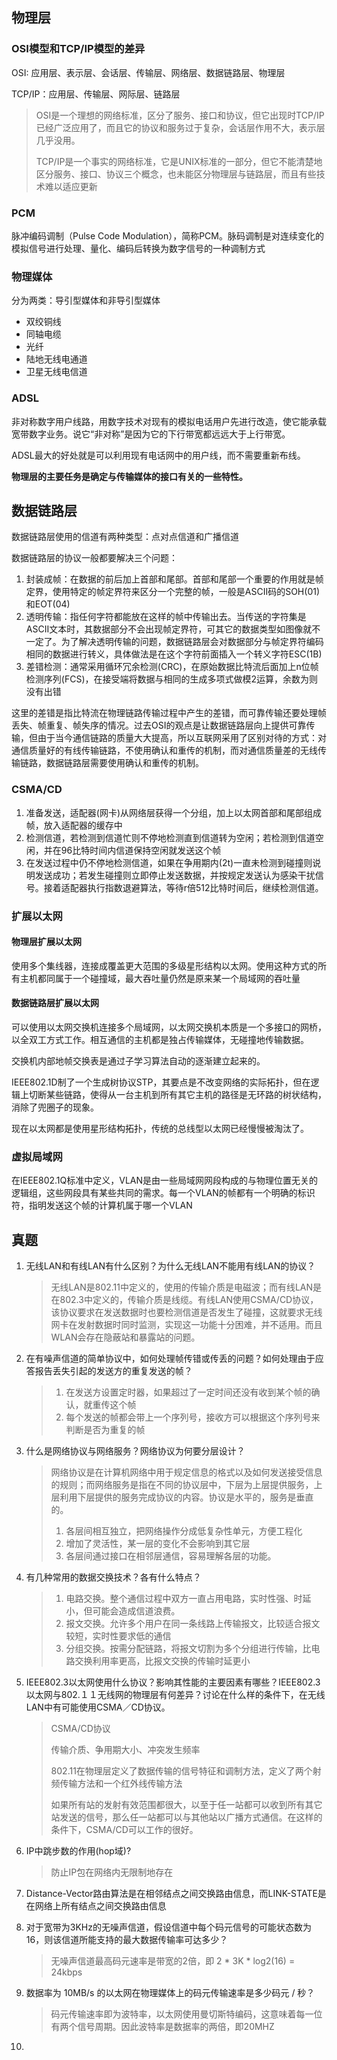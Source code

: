 ## 物理层

### OSI模型和TCP/IP模型的差异

OSI: 应用层、表示层、会话层、传输层、网络层、数据链路层、物理层

TCP/IP：应用层、传输层、网际层、链路层

> OSI是一个理想的网络标准，区分了服务、接口和协议，但它出现时TCP/IP已经广泛应用了，而且它的协议和服务过于复杂，会话层作用不大，表示层几乎没用。
>
> TCP/IP是一个事实的网络标准，它是UNIX标准的一部分，但它不能清楚地区分服务、接口、协议三个概念，也未能区分物理层与链路层，而且有些技术难以适应更新



### PCM

脉冲编码调制（Pulse Code Modulation），简称PCM。脉码调制是对连续变化的模拟信号进行处理、量化、编码后转换为数字信号的一种调制方式



### 物理媒体

分为两类：导引型媒体和非导引型媒体

* 双绞铜线
* 同轴电缆
* 光纤
* 陆地无线电通道
* 卫星无线电信道



### ADSL

非对称数字用户线路，用数字技术对现有的模拟电话用户先进行改造，使它能承载宽带数字业务。说它“非对称”是因为它的下行带宽都远远大于上行带宽。

ADSL最大的好处就是可以利用现有电话网中的用户线，而不需要重新布线。

**物理层的主要任务是确定与传输媒体的接口有关的一些特性。**



## 数据链路层

数据链路层使用的信道有两种类型：点对点信道和广播信道

数据链路层的协议一般都要解决三个问题：

1. 封装成帧：在数据的前后加上首部和尾部。首部和尾部一个重要的作用就是帧定界，使用特定的帧定界符来区分一个完整的帧，一般是ASCII码的SOH(01)和EOT(04)
2. 透明传输：指任何字符都能放在这样的帧中传输出去。当传送的字符集是ASCII文本时，其数据部分不会出现帧定界符，可其它的数据类型如图像就不一定了。为了解决透明传输的问题，数据链路层会对数据部分与帧定界符编码相同的数据进行转义，具体做法是在这个字符前面插入一个转义字符ESC(1B)
3. 差错检测：通常采用循环冗余检测(CRC)，在原始数据比特流后面加上n位帧检测序列(FCS)，在接受端将数据与相同的生成多项式做模2运算，余数为则没有出错

这里的差错是指比特流在物理链路传输过程中产生的差错，而可靠传输还要处理帧丢失、帧重复、帧失序的情况。过去OSI的观点是让数据链路层向上提供可靠传输，但由于当今通信链路的质量大大提高，所以互联网采用了区别对待的方式：对通信质量好的有线传输链路，不使用确认和重传的机制，而对通信质量差的无线传输链路，数据链路层需要使用确认和重传的机制。

### CSMA/CD

1. 准备发送，适配器(网卡)从网络层获得一个分组，加上以太网首部和尾部组成帧，放入适配器的缓存中
2. 检测信道，若检测到信道忙则不停地检测直到信道转为空闲；若检测到信道空闲，并在96比特时间内信道保持空闲就发送这个帧
3. 在发送过程中仍不停地检测信道，如果在争用期内(2t)一直未检测到碰撞则说明发送成功；若发生碰撞则立即停止发送数据，并按规定发送认为感染干扰信号。接着适配器执行指数退避算法，等待r倍512比特时间后，继续检测信道。

### 扩展以太网

#### 物理层扩展以太网

使用多个集线器，连接成覆盖更大范围的多级星形结构以太网。使用这种方式的所有主机都同属于一个碰撞域，最大吞吐量仍然是原来某一个局域网的吞吐量

#### 数据链路层扩展以太网

可以使用以太网交换机连接多个局域网，以太网交换机本质是一个多接口的网桥，以全双工方式工作。相互通信的主机都是独占传输媒体，无碰撞地传输数据。

交换机内部地帧交换表是通过子学习算法自动的逐渐建立起来的。

IEEE802.1D制了一个生成树协议STP，其要点是不改变网络的实际拓扑，但在逻辑上切断某些链路，使得从一台主机到所有其它主机的路径是无环路的树状结构，消除了兜圈子的现象。

现在以太网都是使用星形结构拓扑，传统的总线型以太网已经慢慢被淘汰了。

### 虚拟局域网

 在IEEE802.1Q标准中定义，VLAN是由一些局域网网段构成的与物理位置无关的逻辑组，这些网段具有某些共同的需求。每一个VLAN的帧都有一个明确的标识符，指明发送这个帧的计算机属于哪一个VLAN



## 真题

1. 无线LAN和有线LAN有什么区别？为什么无线LAN不能用有线LAN的协议？

   > 无线LAN是802.11中定义的，使用的传输介质是电磁波；而有线LAN是在802.3中定义的，传输介质是线缆。有线LAN使用CSMA/CD协议，该协议要求在发送数据时也要检测信道是否发生了碰撞，这就要求无线网卡在发射数据时同时监测，实现这一功能十分困难，并不适用。而且WLAN会存在隐蔽站和暴露站的问题。

2. 在有噪声信道的简单协议中，如何处理帧传错或传丢的问题？如何处理由于应答报告丢失引起的发送方的重复发送的帧？

   > 1. 在发送方设置定时器，如果超过了一定时间还没有收到某个帧的确认，就重传这个帧
   > 2. 每个发送的帧都会带上一个序列号，接收方可以根据这个序列号来判断是否为重复的帧

3. 什么是网络协议与网络服务？网络协议为何要分层设计？

   > 网络协议是在计算机网络中用于规定信息的格式以及如何发送接受信息的规则；而网络服务是指在不同的协议层中，下层为上层提供服务，上层利用下层提供的服务完成协议的内容。协议是水平的，服务是垂直的。
   >
   > 1. 各层间相互独立，把网络操作分成低复杂性单元，方便工程化
   > 2. 增加了灵活性，某一层的变化不会影响到其它层
   > 3. 各层间通过接口在相邻层通信，容易理解各层的功能。

4. 有几种常用的数据交换技术？各有什么特点？

   > 1. 电路交换。整个通信过程中双方一直占用电路，实时性强、时延小，但可能会造成信道浪费。
   > 2. 报文交换。允许多个用户在同一条线路上传输报文，比较适合报文较短，实时性要求低的通信
   > 3. 分组交换。按需分配链路，将报文切割为多个分组进行传输，比电路交换利用率更高，比报文交换的传输时延更小

5. IEEE802.3以太网使用什么协议？影响其性能的主要因素有哪些？IEEE802.3以太网与802.１１无线网的物理层有何差异？讨论在什么样的条件下，在无线LAN中有可能使用CSMA／CD协议。

   > CSMA/CD协议
   >
   > 传输介质、争用期大小、冲突发生频率
   >
   > 802.11在物理层定义了数据传输的信号特征和调制方法，定义了两个射频传输方法和一个红外线传输方法
   >
   > 如果所有站的发射有效范围都很大，以至于任一站都可以收到所有其它站发送的信号，那么任一站都可以与其他站以广播方式通信。在这样的条件下，CSMA/CD可以工作的很好。

6. IP中跳步数的作用(hop域)?

   > 防止IP包在网络内无限制地存在

7. Distance-Vector路由算法是在相邻结点之间交换路由信息，而LINK-STATE是在网络上所有结点之间交换路由信息

8. 对于宽带为3KHz的无噪声信道，假设信道中每个码元信号的可能状态数为16，则该信道所能支持的最大数据传输率可达多少？

   > 无噪声信道最高码元速率是带宽的2倍，即 2 * 3K * log2(16) = 24kbps

9. 数据率为 10MB/s 的以太网在物理媒体上的码元传输速率是多少码元 / 秒？

   > 码元传输速率即为波特率，以太网使用曼切斯特编码，这意味着每一位有两个信号周期。因此波特率是数据率的两倍，即20MHZ

10. 

